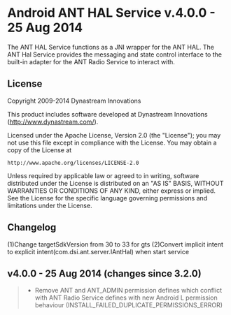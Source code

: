 # Android ANT HAL Service v.4.0.0 - 25 Aug 2014

The ANT HAL Service functions as a JNI wrapper for the ANT HAL. 
The ANT Hal Service provides the messaging and state control interface
to the built-in adapter for the ANT Radio Service to interact with.


## License

Copyright 2009-2014 Dynastream Innovations

This product includes software developed at
Dynastream Innovations (http://www.dynastream.com/).

Licensed under the Apache License, Version 2.0 (the "License");
you may not use this file except in compliance with the License.
You may obtain a copy of the License at

    http://www.apache.org/licenses/LICENSE-2.0

Unless required by applicable law or agreed to in writing, software
distributed under the License is distributed on an "AS IS" BASIS,
WITHOUT WARRANTIES OR CONDITIONS OF ANY KIND, either express or implied.
See the License for the specific language governing permissions and 
limitations under the License.


## Changelog
(1)Change targetSdkVersion from 30 to 33 for gts
(2)Convert implicit intent to explicit intent(com.dsi.ant.server.IAntHal) when start service

v4.0.0 - 25 Aug 2014 (changes since 3.2.0)
-------------------------------------------------------------
> * Remove ANT and ANT_ADMIN permission defines which conflict with ANT Radio Service defines with new Android L permission behaviour (INSTALL_FAILED_DUPLICATE_PERMISSIONS_ERROR)
